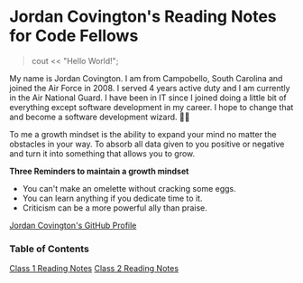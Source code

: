 # Jordan Covington's Reading Notes for Code Fellows

>cout << "Hello World!";

My name is Jordan Covington. I am from Campobello, South Carolina and joined the Air Force in 2008.  I served 4 years active duty and I am currently in the Air National Guard. I have been in IT since I joined doing a little bit of everything except software development in my career. I hope to change that and become a software development wizard. 🧙‍♂️

To me a growth mindset is the ability to expand your mind no matter the obstacles in your way. To absorb all data given to you positive or negative and turn it into something that allows you to grow.

**Three Reminders to maintain a growth mindset**

- You can't make an omelette without cracking some eggs. 
- You can learn anything if you dedicate time to it.
- Criticism can be a more powerful ally than praise.

[Jordan Covington's GitHub Profile](https://github.com/JMCov)

### Table of Contents

[Class 1 Reading Notes](https://jmcov.github.io/reading-notes/class1)
[Class 2 Reading Notes](https://jmcov.github.io/reading-notes/class2)
